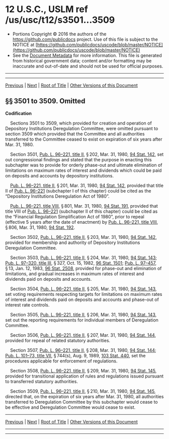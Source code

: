 ---
---

# 12 U.S.C., USLM ref /us/usc/t12/s3501...3509

* Portions Copyright © 2016 the authors of the https://github.com/publicdocs project.
  Use of this file is subject to the NOTICE at [https://github.com/publicdocs/uscode/blob/master/NOTICE](https://github.com/publicdocs/uscode/blob/master/NOTICE)
* See the [Document Metadata](././../../../../..//README.md) for more information.
  This file is generated from historical government data; content and/or formatting may be inaccurate and out-of-date and should not be used for official purposes.

----------
----------

[Previous](./../../../../..//us/usc/t12/ch36/schI/m__us_usc_t12_ch36_schI.md) | [Next](./../../../../..//us/usc/t12/ch36/schII/m__us_usc_t12_ch36_schII.md) | [Root of Title](./../../../../../) | [Other Versions of this Document](https://publicdocs.github.io/go/links?ns=uslm&ref=%2Fus%2Fusc%2Ft12%2Fs3501...3509)

## §§ 3501 to 3509. Omitted

 __Codification__ 

    Sections 3501 to 3509, which provided for creation and operation of Depository Institutions Deregulation Committee, were omitted pursuant to section 3509 which provided that the Committee and all authorities transferred to the Committee ceased to exist on expiration of six years after Mar. 31, 1980.

    Section 3501, [Pub. L. 96–221, title II][/us/pl/96/221/tII], § 202, Mar. 31, 1980, [94 Stat. 142][/us/stat/94/142], set out congressional findings and stated that the purpose in enacting this subchapter was to provide for orderly phase-out and ultimate elimination of limitations on maximum rates of interest and dividends which could be paid on deposits and accounts by depository institutions.

    [Pub. L. 96–221, title II][/us/pl/96/221/tII], § 201, Mar. 31, 1980, [94 Stat. 142][/us/stat/94/142], provided that title II of [Pub. L. 96–221][/us/pl/96/221] (subchapter I of this chapter) could be cited as the “Depository Institutions Deregulation Act of 1980”.

    [Pub. L. 96–221, title VIII][/us/pl/96/221/tVIII], § 801, Mar. 31, 1980, [94 Stat. 191][/us/stat/94/191], provided that title VIII of [Pub. L. 96–221][/us/pl/96/221] (subchapter II of this chapter) could be cited as the “Financial Regulation Simplification Act of 1980”, prior to repeal (effective 5 years after the date of enactment) by [Pub. L. 96–221, title VIII][/us/pl/96/221/tVIII], § 806, Mar. 31, 1980, [94 Stat. 192][/us/stat/94/192].

    Section 3502, [Pub. L. 96–221, title II][/us/pl/96/221/tII], § 203, Mar. 31, 1980, [94 Stat. 142][/us/stat/94/142], provided for membership and authority of Depository Institutions Deregulation Committee.

    Section 3503, [Pub. L. 96–221, title II][/us/pl/96/221/tII], § 204, Mar. 31, 1980, [94 Stat. 143][/us/stat/94/143]; [Pub. L. 97–320, title III][/us/pl/97/320/tIII], § 327, Oct. 15, 1982, [96 Stat. 1501][/us/stat/96/1501]; [Pub. L. 97–457][/us/pl/97/457], § 13, Jan. 12, 1983, [96 Stat. 2508][/us/stat/96/2508], provided for phase-out and elimination of limitations, and gradual increases in maximum rates of interest and dividends paid on deposits and accounts.

    Section 3504, [Pub. L. 96–221, title II][/us/pl/96/221/tII], § 205, Mar. 31, 1980, [94 Stat. 143][/us/stat/94/143], set voting requirements respecting targets for limitations on maximum rates of interest and dividends paid on deposits and accounts and phase-out of interest rate controls.

    Section 3505, [Pub. L. 96–221, title II][/us/pl/96/221/tII], § 206, Mar. 31, 1980, [94 Stat. 143][/us/stat/94/143], set out the reporting requirements for individual members of Deregulation Committee.

    Section 3506, [Pub. L. 96–221, title II][/us/pl/96/221/tII], § 207, Mar. 31, 1980, [94 Stat. 144][/us/stat/94/144], provided for repeal of related statutory authorities.

    Section 3507, [Pub. L. 96–221, title II][/us/pl/96/221/tII], § 208, Mar. 31, 1980, [94 Stat. 144][/us/stat/94/144]; [Pub. L. 101–73, title VII][/us/pl/101/73/tVII], § 744(s), Aug. 9, 1989, [103 Stat. 440][/us/stat/103/440], set the procedures applicable for enforcement of regulations.

    Section 3508, [Pub. L. 96–221, title II][/us/pl/96/221/tII], § 209, Mar. 31, 1980, [94 Stat. 145][/us/stat/94/145], provided for transitional application of rules and regulations issued pursuant to transferred statutory authorities.

    Section 3509, [Pub. L. 96–221, title II][/us/pl/96/221/tII], § 210, Mar. 31, 1980, [94 Stat. 145][/us/stat/94/145], directed that, on the expiration of six years after Mar. 31, 1980, all authorities transferred to Deregulation Committee by this subchapter would cease to be effective and Deregulation Committee would cease to exist.

----------

[Previous](./../../../../..//us/usc/t12/ch36/schI/m__us_usc_t12_ch36_schI.md) | [Next](./../../../../..//us/usc/t12/ch36/schII/m__us_usc_t12_ch36_schII.md) | [Root of Title](./../../../../../) | [Other Versions of this Document](https://publicdocs.github.io/go/links?ns=uslm&ref=%2Fus%2Fusc%2Ft12%2Fs3501...3509)

----------
----------

[/us/pl/96/221/tII]: https://publicdocs.github.io/go/links?ns=uslm&ref=%2Fus%2Fpl%2F96%2F221%2FtII
[/us/stat/94/142]: https://publicdocs.github.io/go/links?ns=uslm&ref=%2Fus%2Fstat%2F94%2F142
[/us/pl/96/221/tII]: https://publicdocs.github.io/go/links?ns=uslm&ref=%2Fus%2Fpl%2F96%2F221%2FtII
[/us/stat/94/142]: https://publicdocs.github.io/go/links?ns=uslm&ref=%2Fus%2Fstat%2F94%2F142
[/us/pl/96/221]: https://publicdocs.github.io/go/links?ns=uslm&ref=%2Fus%2Fpl%2F96%2F221
[/us/pl/96/221/tVIII]: https://publicdocs.github.io/go/links?ns=uslm&ref=%2Fus%2Fpl%2F96%2F221%2FtVIII
[/us/stat/94/191]: https://publicdocs.github.io/go/links?ns=uslm&ref=%2Fus%2Fstat%2F94%2F191
[/us/pl/96/221]: https://publicdocs.github.io/go/links?ns=uslm&ref=%2Fus%2Fpl%2F96%2F221
[/us/pl/96/221/tVIII]: https://publicdocs.github.io/go/links?ns=uslm&ref=%2Fus%2Fpl%2F96%2F221%2FtVIII
[/us/stat/94/192]: https://publicdocs.github.io/go/links?ns=uslm&ref=%2Fus%2Fstat%2F94%2F192
[/us/pl/96/221/tII]: https://publicdocs.github.io/go/links?ns=uslm&ref=%2Fus%2Fpl%2F96%2F221%2FtII
[/us/stat/94/142]: https://publicdocs.github.io/go/links?ns=uslm&ref=%2Fus%2Fstat%2F94%2F142
[/us/pl/96/221/tII]: https://publicdocs.github.io/go/links?ns=uslm&ref=%2Fus%2Fpl%2F96%2F221%2FtII
[/us/stat/94/143]: https://publicdocs.github.io/go/links?ns=uslm&ref=%2Fus%2Fstat%2F94%2F143
[/us/pl/97/320/tIII]: https://publicdocs.github.io/go/links?ns=uslm&ref=%2Fus%2Fpl%2F97%2F320%2FtIII
[/us/stat/96/1501]: https://publicdocs.github.io/go/links?ns=uslm&ref=%2Fus%2Fstat%2F96%2F1501
[/us/pl/97/457]: https://publicdocs.github.io/go/links?ns=uslm&ref=%2Fus%2Fpl%2F97%2F457
[/us/stat/96/2508]: https://publicdocs.github.io/go/links?ns=uslm&ref=%2Fus%2Fstat%2F96%2F2508
[/us/pl/96/221/tII]: https://publicdocs.github.io/go/links?ns=uslm&ref=%2Fus%2Fpl%2F96%2F221%2FtII
[/us/stat/94/143]: https://publicdocs.github.io/go/links?ns=uslm&ref=%2Fus%2Fstat%2F94%2F143
[/us/pl/96/221/tII]: https://publicdocs.github.io/go/links?ns=uslm&ref=%2Fus%2Fpl%2F96%2F221%2FtII
[/us/stat/94/143]: https://publicdocs.github.io/go/links?ns=uslm&ref=%2Fus%2Fstat%2F94%2F143
[/us/pl/96/221/tII]: https://publicdocs.github.io/go/links?ns=uslm&ref=%2Fus%2Fpl%2F96%2F221%2FtII
[/us/stat/94/144]: https://publicdocs.github.io/go/links?ns=uslm&ref=%2Fus%2Fstat%2F94%2F144
[/us/pl/96/221/tII]: https://publicdocs.github.io/go/links?ns=uslm&ref=%2Fus%2Fpl%2F96%2F221%2FtII
[/us/stat/94/144]: https://publicdocs.github.io/go/links?ns=uslm&ref=%2Fus%2Fstat%2F94%2F144
[/us/pl/101/73/tVII]: https://publicdocs.github.io/go/links?ns=uslm&ref=%2Fus%2Fpl%2F101%2F73%2FtVII
[/us/stat/103/440]: https://publicdocs.github.io/go/links?ns=uslm&ref=%2Fus%2Fstat%2F103%2F440
[/us/pl/96/221/tII]: https://publicdocs.github.io/go/links?ns=uslm&ref=%2Fus%2Fpl%2F96%2F221%2FtII
[/us/stat/94/145]: https://publicdocs.github.io/go/links?ns=uslm&ref=%2Fus%2Fstat%2F94%2F145
[/us/pl/96/221/tII]: https://publicdocs.github.io/go/links?ns=uslm&ref=%2Fus%2Fpl%2F96%2F221%2FtII
[/us/stat/94/145]: https://publicdocs.github.io/go/links?ns=uslm&ref=%2Fus%2Fstat%2F94%2F145


